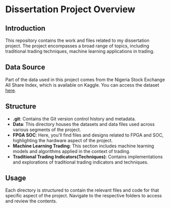 # Dissertation Project Overview

## Introduction

This repository contains the work and files related to my dissertation project. The project encompasses a broad range of topics, including traditional trading techniques, machine learning applications in trading.

## Data Source

Part of the data used in this project comes from the Nigeria Stock Exchange All Share Index, which is available on Kaggle. You can access the dataset [here](https://www.kaggle.com/datasets/ifeanyichukwunwobodo/nigeria-stock-exchange-all-share-index?resource=download).

## Structure

- **.git**: Contains the Git version control history and metadata.
- **Data**: This directory houses the datasets and data files used across various segments of the project.
- **FPGA SOC**: Here, you'll find files and designs related to FPGA and SOC, highlighting the hardware aspect of the project.
- **Machine Learning Trading**: This section includes machine learning models and algorithms applied in the context of trading.
- **Traditional Trading Indicators(Techniques)**: Contains implementations and explorations of traditional trading indicators and techniques.

## Usage

Each directory is structured to contain the relevant files and code for that specific aspect of the project. Navigate to the respective folders to access and review the contents.
